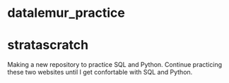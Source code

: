 # datalemur_practice
# stratascratch

Making a new repository to practice SQL and Python. 
Continue practicing these two websites until I get confortable with SQL and Python. 

